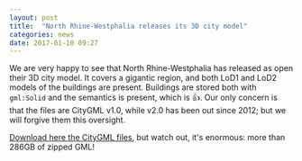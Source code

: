 ```yaml
---
layout: post
title:  "North Rhine-Westphalia releases its 3D city model"
categories: news
date: 2017-01-10 09:27
---
```


We are very happy to see that North Rhine-Westphalia has released as open their 3D city model.
It covers a gigantic region, and both LoD1 and LoD2 models of the buildings are present.
Buildings are stored both with `gml:Solid` and the semantics is present, which is 👍.
Our only concern is that the files are CityGML v1.0, while v2.0 has been out since 2012; but we will forgive them this oversight.

[Download here the CityGML files](https://www.opengeodata.nrw.de/produkte/geobasis/3d-gm/), but watch out, it's enormous: more than 286GB of zipped GML!


